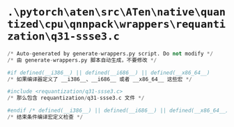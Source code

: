 # `.\pytorch\aten\src\ATen\native\quantized\cpu\qnnpack\wrappers\requantization\q31-ssse3.c`

```py
/* Auto-generated by generate-wrappers.py script. Do not modify */
/* 由 generate-wrappers.py 脚本自动生成，不要修改 */

#if defined(__i386__) || defined(__i686__) || defined(__x86_64__)
/* 如果编译器定义了 __i386__、__i686__ 或者 __x86_64__ 这些宏 */

#include <requantization/q31-ssse3.c>
/* 那么包含 requantization/q31-ssse3.c 文件 */

#endif /* defined(__i386__) || defined(__i686__) || defined(__x86_64__) */
/* 结束条件编译宏定义检查 */
```